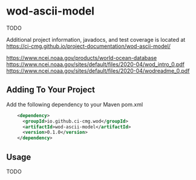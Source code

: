 # wod-ascii-model

TODO

Additional project information, javadocs, and test coverage is located at https://ci-cmg.github.io/project-documentation/wod-ascii-model/

https://www.ncei.noaa.gov/products/world-ocean-database
https://www.ncei.noaa.gov/sites/default/files/2020-04/wod_intro_0.pdf
https://www.ncei.noaa.gov/sites/default/files/2020-04/wodreadme_0.pdf

## Adding To Your Project

Add the following dependency to your Maven pom.xml

```xml
    <dependency>
      <groupId>io.github.ci-cmg.wod</groupId>
      <artifactId>wod-ascii-model</artifactId>
      <version>0.1.0</version>
    </dependency>
```

## Usage
TODO








